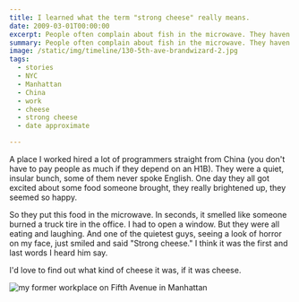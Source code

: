 ```yaml
---
title: I learned what the term "strong cheese" really means.
date: 2009-03-01T00:00:00
excerpt: People often complain about fish in the microwave. They haven't found out about "strong cheese" yet.
summary: People often complain about fish in the microwave. They haven't found out about "strong cheese" yet.
image: /static/img/timeline/130-5th-ave-brandwizard-2.jpg
tags:
  - stories
  - NYC
  - Manhattan
  - China
  - work
  - cheese
  - strong cheese
  - date approximate

---
```


A place I worked hired a lot of programmers straight from China (you don't have to pay people as much if they depend on an H1B).  They were a quiet, insular bunch, some of them never spoke English. One day they all got excited about some food someone brought, they really brightened up, they seemed so happy. 

So they put this food in the microwave. In seconds, it smelled like someone burned a truck tire in the office. I had to open a window. But they were all eating and laughing. And one of the quietest guys, seeing a look of horror on my face, just smiled and said "Strong cheese." 
I think it was the first and last words I heard him say.

I'd love to find out what kind of cheese it was, if it was cheese.


![my former workplace on Fifth Avenue in Manhattan](/static/img/timeline/130-5th-ave-brandwizard-2.jpg)
